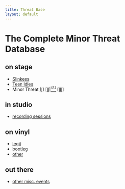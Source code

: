 ```yaml
---
title: Threat Base
layout: default
---
```


# The Complete Minor Threat Database

## on stage

* [Slinkees](bands/slinkees)
* [Teen Idles](bands/teenidles)
* Minor Threat
  [[I]](bands/minorthreat1)
  [[II]](bands/minorthreat2)[<span style="position: relative; font-size: 67%; top: -0.8em;">[cf.]</span>](extra/mtour)
  [[III]](bands/minorthreat3)

## in studio

* [recording sessions](sessions)

## on vinyl

* [legit](discography/legit)
* [bootleg](discography/boot)
* [other](discography/other)

## out there

* [other misc. events](events)
